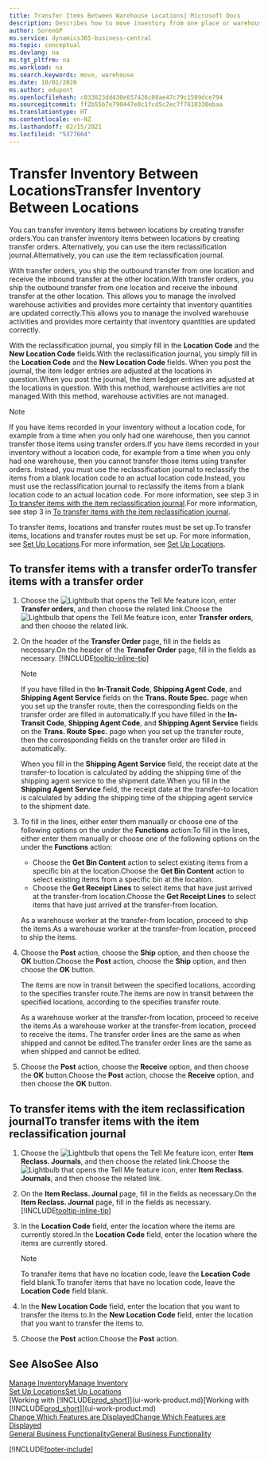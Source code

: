 ```yaml
---
title: Transfer Items Between Warehouse Locations| Microsoft Docs
description: Describes how to move inventory from one place or warehouse to another, either with the reclassification journal or with transfer orders.
author: SorenGP
ms.service: dynamics365-business-central
ms.topic: conceptual
ms.devlang: na
ms.tgt_pltfrm: na
ms.workload: na
ms.search.keywords: move, warehouse
ms.date: 10/01/2020
ms.author: edupont
ms.openlocfilehash: c033823dd430e657426c08ae47c79c1589dce794
ms.sourcegitcommit: ff2b55b7e790447e0c1fcd5c2ec7f7610338ebaa
ms.translationtype: HT
ms.contentlocale: en-NZ
ms.lasthandoff: 02/15/2021
ms.locfileid: "5377664"
---
```

# <a name="transfer-inventory-between-locations"></a><span data-ttu-id="85cfa-103">Transfer Inventory Between Locations</span><span class="sxs-lookup"><span data-stu-id="85cfa-103">Transfer Inventory Between Locations</span></span>
<span data-ttu-id="85cfa-104">You can transfer inventory items between locations by creating transfer orders.</span><span class="sxs-lookup"><span data-stu-id="85cfa-104">You can transfer inventory items between locations by creating transfer orders.</span></span> <span data-ttu-id="85cfa-105">Alternatively, you can use the item reclassification journal.</span><span class="sxs-lookup"><span data-stu-id="85cfa-105">Alternatively, you can use the item reclassification journal.</span></span>

<span data-ttu-id="85cfa-106">With transfer orders, you ship the outbound transfer from one location and receive the inbound transfer at the other location.</span><span class="sxs-lookup"><span data-stu-id="85cfa-106">With transfer orders, you ship the outbound transfer from one location and receive the inbound transfer at the other location.</span></span> <span data-ttu-id="85cfa-107">This allows you to manage the involved warehouse activities and provides more certainty that inventory quantities are updated correctly.</span><span class="sxs-lookup"><span data-stu-id="85cfa-107">This allows you to manage the involved warehouse activities and provides more certainty that inventory quantities are updated correctly.</span></span>

<span data-ttu-id="85cfa-108">With the reclassification journal, you simply fill in the **Location Code** and the **New Location Code** fields.</span><span class="sxs-lookup"><span data-stu-id="85cfa-108">With the reclassification journal, you simply fill in the **Location Code** and the **New Location Code** fields.</span></span> <span data-ttu-id="85cfa-109">When you post the journal, the item ledger entries are adjusted at the locations in question.</span><span class="sxs-lookup"><span data-stu-id="85cfa-109">When you post the journal, the item ledger entries are adjusted at the locations in question.</span></span> <span data-ttu-id="85cfa-110">With this method, warehouse activities are not managed.</span><span class="sxs-lookup"><span data-stu-id="85cfa-110">With this method, warehouse activities are not managed.</span></span>

> [!NOTE]  
>   <span data-ttu-id="85cfa-111">If you have items recorded in your inventory without a location code, for example from a time when you only had one warehouse, then you cannot transfer those items using transfer orders.</span><span class="sxs-lookup"><span data-stu-id="85cfa-111">If you have items recorded in your inventory without a location code, for example from a time when you only had one warehouse, then you cannot transfer those items using transfer orders.</span></span> <span data-ttu-id="85cfa-112">Instead, you must use the reclassification journal to reclassify the items from a blank location code to an actual location code.</span><span class="sxs-lookup"><span data-stu-id="85cfa-112">Instead, you must use the reclassification journal to reclassify the items from a blank location code to an actual location code.</span></span>  <span data-ttu-id="85cfa-113">For more information, see step 3 in [To transfer items with the item reclassification journal](inventory-how-transfer-between-locations.md#to-transfer-items-with-the-item-reclassification-journal).</span><span class="sxs-lookup"><span data-stu-id="85cfa-113">For more information, see step 3 in [To transfer items with the item reclassification journal](inventory-how-transfer-between-locations.md#to-transfer-items-with-the-item-reclassification-journal).</span></span>

<span data-ttu-id="85cfa-114">To transfer items, locations and transfer routes must be set up.</span><span class="sxs-lookup"><span data-stu-id="85cfa-114">To transfer items, locations and transfer routes must be set up.</span></span> <span data-ttu-id="85cfa-115">For more information, see [Set Up Locations](inventory-how-setup-locations.md).</span><span class="sxs-lookup"><span data-stu-id="85cfa-115">For more information, see [Set Up Locations](inventory-how-setup-locations.md).</span></span>

## <a name="to-transfer-items-with-a-transfer-order"></a><span data-ttu-id="85cfa-116">To transfer items with a transfer order</span><span class="sxs-lookup"><span data-stu-id="85cfa-116">To transfer items with a transfer order</span></span>
1. <span data-ttu-id="85cfa-117">Choose the ![Lightbulb that opens the Tell Me feature](media/ui-search/search_small.png "Tell me what you want to do") icon, enter **Transfer orders**, and then choose the related link.</span><span class="sxs-lookup"><span data-stu-id="85cfa-117">Choose the ![Lightbulb that opens the Tell Me feature](media/ui-search/search_small.png "Tell me what you want to do") icon, enter **Transfer orders**, and then choose the related link.</span></span>
2. <span data-ttu-id="85cfa-118">On the header of the **Transfer Order** page, fill in the fields as necessary.</span><span class="sxs-lookup"><span data-stu-id="85cfa-118">On the header of the **Transfer Order** page, fill in the fields as necessary.</span></span> [!INCLUDE[tooltip-inline-tip](includes/tooltip-inline-tip_md.md)]

    > [!NOTE]  
    >   <span data-ttu-id="85cfa-119">If you have filled in the **In-Transit Code**, **Shipping Agent Code**, and **Shipping Agent Service** fields on the **Trans. Route Spec.** page when you set up the transfer route, then the corresponding fields on the transfer order are filled in automatically.</span><span class="sxs-lookup"><span data-stu-id="85cfa-119">If you have filled in the **In-Transit Code**, **Shipping Agent Code**, and **Shipping Agent Service** fields on the **Trans. Route Spec.** page when you set up the transfer route, then the corresponding fields on the transfer order are filled in automatically.</span></span>

    <span data-ttu-id="85cfa-120">When you fill in the **Shipping Agent Service** field, the receipt date at the transfer-to location is calculated by adding the shipping time of the shipping agent service to the shipment date.</span><span class="sxs-lookup"><span data-stu-id="85cfa-120">When you fill in the **Shipping Agent Service** field, the receipt date at the transfer-to location is calculated by adding the shipping time of the shipping agent service to the shipment date.</span></span>

3. <span data-ttu-id="85cfa-121">To fill in the lines, either enter them manually or choose one of the following options on the under the **Functions** action:</span><span class="sxs-lookup"><span data-stu-id="85cfa-121">To fill in the lines, either enter them manually or choose one of the following options on the under the **Functions** action:</span></span>
    - <span data-ttu-id="85cfa-122">Choose the **Get Bin Content** action to select existing items from a specific bin at the location.</span><span class="sxs-lookup"><span data-stu-id="85cfa-122">Choose the **Get Bin Content** action to select existing items from a specific bin at the location.</span></span>
    - <span data-ttu-id="85cfa-123">Choose the **Get Receipt Lines** to select items that have just arrived at the transfer-from location.</span><span class="sxs-lookup"><span data-stu-id="85cfa-123">Choose the **Get Receipt Lines** to select items that have just arrived at the transfer-from location.</span></span>   

    <span data-ttu-id="85cfa-124">As a warehouse worker at the transfer-from location, proceed to ship the items.</span><span class="sxs-lookup"><span data-stu-id="85cfa-124">As a warehouse worker at the transfer-from location, proceed to ship the items.</span></span>
4. <span data-ttu-id="85cfa-125">Choose the **Post** action, choose the **Ship** option, and then choose the **OK** button.</span><span class="sxs-lookup"><span data-stu-id="85cfa-125">Choose the **Post** action, choose the **Ship** option, and then choose the **OK** button.</span></span>

    <span data-ttu-id="85cfa-126">The items are now in transit between the specified locations, according to the specifies transfer route.</span><span class="sxs-lookup"><span data-stu-id="85cfa-126">The items are now in transit between the specified locations, according to the specifies transfer route.</span></span>

    <span data-ttu-id="85cfa-127">As a warehouse worker at the transfer-from location, proceed to receive the items.</span><span class="sxs-lookup"><span data-stu-id="85cfa-127">As a warehouse worker at the transfer-from location, proceed to receive the items.</span></span> <span data-ttu-id="85cfa-128">The transfer order lines are the same as when shipped and cannot be edited.</span><span class="sxs-lookup"><span data-stu-id="85cfa-128">The transfer order lines are the same as when shipped and cannot be edited.</span></span>
5. <span data-ttu-id="85cfa-129">Choose the **Post** action, choose the **Receive** option, and then choose the **OK** button.</span><span class="sxs-lookup"><span data-stu-id="85cfa-129">Choose the **Post** action, choose the **Receive** option, and then choose the **OK** button.</span></span>

## <a name="to-transfer-items-with-the-item-reclassification-journal"></a><span data-ttu-id="85cfa-130">To transfer items with the item reclassification journal</span><span class="sxs-lookup"><span data-stu-id="85cfa-130">To transfer items with the item reclassification journal</span></span>
1. <span data-ttu-id="85cfa-131">Choose the ![Lightbulb that opens the Tell Me feature](media/ui-search/search_small.png "Tell me what you want to do") icon, enter **Item Reclass. Journals**, and then choose the related link.</span><span class="sxs-lookup"><span data-stu-id="85cfa-131">Choose the ![Lightbulb that opens the Tell Me feature](media/ui-search/search_small.png "Tell me what you want to do") icon, enter **Item Reclass. Journals**, and then choose the related link.</span></span>
2. <span data-ttu-id="85cfa-132">On the **Item Reclass. Journal** page, fill in the fields as necessary.</span><span class="sxs-lookup"><span data-stu-id="85cfa-132">On the **Item Reclass. Journal** page, fill in the fields as necessary.</span></span> [!INCLUDE[tooltip-inline-tip](includes/tooltip-inline-tip_md.md)]
3. <span data-ttu-id="85cfa-133">In the **Location Code** field, enter the location where the items are currently stored.</span><span class="sxs-lookup"><span data-stu-id="85cfa-133">In the **Location Code** field, enter the location where the items are currently stored.</span></span>

    > [!NOTE]  
    >   <span data-ttu-id="85cfa-134">To transfer items that have no location code, leave the **Location Code** field blank.</span><span class="sxs-lookup"><span data-stu-id="85cfa-134">To transfer items that have no location code, leave the **Location Code** field blank.</span></span>
4. <span data-ttu-id="85cfa-135">In the **New Location Code** field, enter the location that you want to transfer the items to.</span><span class="sxs-lookup"><span data-stu-id="85cfa-135">In the **New Location Code** field, enter the location that you want to transfer the items to.</span></span>
5. <span data-ttu-id="85cfa-136">Choose the **Post** action.</span><span class="sxs-lookup"><span data-stu-id="85cfa-136">Choose the **Post** action.</span></span>

## <a name="see-also"></a><span data-ttu-id="85cfa-137">See Also</span><span class="sxs-lookup"><span data-stu-id="85cfa-137">See Also</span></span>
[<span data-ttu-id="85cfa-138">Manage Inventory</span><span class="sxs-lookup"><span data-stu-id="85cfa-138">Manage Inventory</span></span>](inventory-manage-inventory.md)  
[<span data-ttu-id="85cfa-139">Set Up Locations</span><span class="sxs-lookup"><span data-stu-id="85cfa-139">Set Up Locations</span></span>](inventory-how-setup-locations.md)  
<span data-ttu-id="85cfa-140">[Working with [!INCLUDE[prod_short](includes/prod_short.md)]](ui-work-product.md)</span><span class="sxs-lookup"><span data-stu-id="85cfa-140">[Working with [!INCLUDE[prod_short](includes/prod_short.md)]](ui-work-product.md)</span></span>  
[<span data-ttu-id="85cfa-141">Change Which Features are Displayed</span><span class="sxs-lookup"><span data-stu-id="85cfa-141">Change Which Features are Displayed</span></span>](ui-experiences.md)  
[<span data-ttu-id="85cfa-142">General Business Functionality</span><span class="sxs-lookup"><span data-stu-id="85cfa-142">General Business Functionality</span></span>](ui-across-business-areas.md)


[!INCLUDE[footer-include](includes/footer-banner.md)]